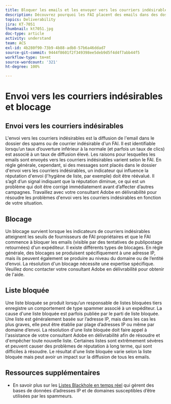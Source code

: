 ```yaml
---
title: Bloquer les emails et les envoyer vers les courriers indésirables
description: Découvrez pourquoi les FAI placent des emails dans des dossiers de courriers indésirables ou les bloquent.
topics: Deliverability
jira: KT-7051
thumbnail: kt7051.jpg
doc-type: article
activity: understand
team: ACS
exl-id: 4b280f90-73b9-4b88-adb8-57b6a46ddad7
source-git-commit: 9444f8601f2f349398ee5deb9d5f4d4f7abb44f5
workflow-type: tm+mt
source-wordcount: '321'
ht-degree: 100%

---
```


# Envoi vers les courriers indésirables et blocage

## Envoi vers les courriers indésirables

L&#39;envoi vers les courriers indésirables est la diffusion de l&#39;email dans le dossier des spams ou de courrier indésirable d&#39;un FAI. Il est identifiable lorsqu’un taux d’ouverture inférieur à la normale (et parfois un taux de clics) est associé à un taux de diffusion élevé. Les raisons pour lesquelles les emails sont envoyés vers les courriers indésirables varient selon le FAI. En règle générale, cependant, si des messages sont placés dans le dossier d&#39;envoi vers les courriers indésirables, un indicateur qui influence la réputation d&#39;envoi (l&#39;hygiène de liste, par exemple) doit être réévalué. Il s’agit d’un signal indiquant que la réputation diminue, ce qui est un problème qui doit être corrigé immédiatement avant d’affecter d’autres campagnes. Travaillez avec votre consultant Adobe en délivrabilité pour résoudre les problèmes d&#39;envoi vers les courriers indésirables en fonction de votre situation.

## Blocage

Un blocage survient lorsque les indicateurs de courriers indésirables atteignent les seuils de fournisseurs de FAI propriétaires et que le FAI commence à bloquer les emails (visible par des tentatives de publipostage retournées) d&#39;un expéditeur. Il existe différents types de blocages. En règle générale, des blocages se produisent spécifiquement à une adresse IP, mais ils peuvent également se produire au niveau du domaine ou de l’entité d’envoi. La résolution d&#39;un blocage nécessite une expertise spécifique. Veuillez donc contacter votre consultant Adobe en délivrabilité pour obtenir de l&#39;aide.

## Liste bloquée

Une liste bloquée se produit lorsqu’un responsable de listes bloquées tiers enregistre un comportement de type spammer associé à un expéditeur. La cause d&#39;une liste bloquée est parfois publiée par le parti de liste bloquée. Une liste est généralement basée sur l’adresse IP, mais dans les cas les plus graves, elle peut être établie par plage d’adresses IP ou même par domaine d’envoi. La résolution d&#39;une liste bloquée doit faire appel à l&#39;assistance de votre consultant Adobe en délivrabilité afin de résoudre et d&#39;empêcher toute nouvelle liste. Certaines listes sont extrêmement sévères et peuvent causer des problèmes de réputation à long terme, qui sont difficiles à résoudre. Le résultat d&#39;une liste bloquée varie selon la liste bloquée mais peut avoir un impact sur la diffusion de tous les emails.

## Ressources supplémentaires

* En savoir plus sur les [Listes Blackhole en temps réel](/help/additional-resources/blocklist-databases.md) qui gèrent des bases de données d’adresses IP et de domaines susceptibles d’être utilisées par les spammeurs.

